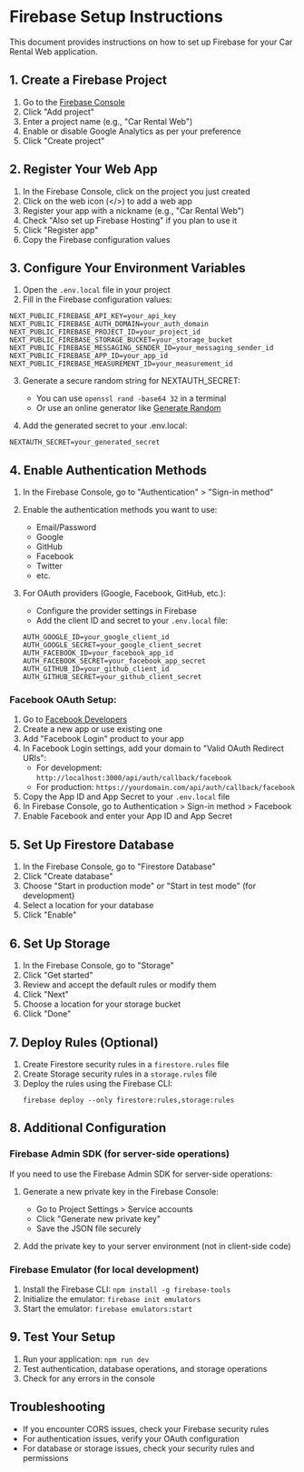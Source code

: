 # Firebase Setup Instructions

This document provides instructions on how to set up Firebase for your Car Rental Web application.

## 1. Create a Firebase Project

1. Go to the [Firebase Console](https://console.firebase.google.com/)
2. Click "Add project"
3. Enter a project name (e.g., "Car Rental Web")
4. Enable or disable Google Analytics as per your preference
5. Click "Create project"

## 2. Register Your Web App

1. In the Firebase Console, click on the project you just created
2. Click on the web icon (</>) to add a web app
3. Register your app with a nickname (e.g., "Car Rental Web")
4. Check "Also set up Firebase Hosting" if you plan to use it
5. Click "Register app"
6. Copy the Firebase configuration values

## 3. Configure Your Environment Variables

1. Open the `.env.local` file in your project
2. Fill in the Firebase configuration values:

```
NEXT_PUBLIC_FIREBASE_API_KEY=your_api_key
NEXT_PUBLIC_FIREBASE_AUTH_DOMAIN=your_auth_domain
NEXT_PUBLIC_FIREBASE_PROJECT_ID=your_project_id
NEXT_PUBLIC_FIREBASE_STORAGE_BUCKET=your_storage_bucket
NEXT_PUBLIC_FIREBASE_MESSAGING_SENDER_ID=your_messaging_sender_id
NEXT_PUBLIC_FIREBASE_APP_ID=your_app_id
NEXT_PUBLIC_FIREBASE_MEASUREMENT_ID=your_measurement_id
```

3. Generate a secure random string for NEXTAUTH_SECRET:
   - You can use `openssl rand -base64 32` in a terminal
   - Or use an online generator like [Generate Random](https://generate-random.org/encryption-key-generator)

4. Add the generated secret to your .env.local:
```
NEXTAUTH_SECRET=your_generated_secret
```

## 4. Enable Authentication Methods

1. In the Firebase Console, go to "Authentication" > "Sign-in method"
2. Enable the authentication methods you want to use:
   - Email/Password
   - Google
   - GitHub
   - Facebook
   - Twitter
   - etc.

3. For OAuth providers (Google, Facebook, GitHub, etc.):
   - Configure the provider settings in Firebase
   - Add the client ID and secret to your `.env.local` file:
   ```
   AUTH_GOOGLE_ID=your_google_client_id
   AUTH_GOOGLE_SECRET=your_google_client_secret
   AUTH_FACEBOOK_ID=your_facebook_app_id
   AUTH_FACEBOOK_SECRET=your_facebook_app_secret
   AUTH_GITHUB_ID=your_github_client_id
   AUTH_GITHUB_SECRET=your_github_client_secret
   ```

### Facebook OAuth Setup:
1. Go to [Facebook Developers](https://developers.facebook.com/)
2. Create a new app or use existing one
3. Add "Facebook Login" product to your app
4. In Facebook Login settings, add your domain to "Valid OAuth Redirect URIs":
   - For development: `http://localhost:3000/api/auth/callback/facebook`
   - For production: `https://yourdomain.com/api/auth/callback/facebook`
5. Copy the App ID and App Secret to your `.env.local` file
6. In Firebase Console, go to Authentication > Sign-in method > Facebook
7. Enable Facebook and enter your App ID and App Secret

## 5. Set Up Firestore Database

1. In the Firebase Console, go to "Firestore Database"
2. Click "Create database"
3. Choose "Start in production mode" or "Start in test mode" (for development)
4. Select a location for your database
5. Click "Enable"

## 6. Set Up Storage

1. In the Firebase Console, go to "Storage"
2. Click "Get started"
3. Review and accept the default rules or modify them
4. Click "Next"
5. Choose a location for your storage bucket
6. Click "Done"

## 7. Deploy Rules (Optional)

1. Create Firestore security rules in a `firestore.rules` file
2. Create Storage security rules in a `storage.rules` file
3. Deploy the rules using the Firebase CLI:
   ```
   firebase deploy --only firestore:rules,storage:rules
   ```

## 8. Additional Configuration

### Firebase Admin SDK (for server-side operations)

If you need to use the Firebase Admin SDK for server-side operations:

1. Generate a new private key in the Firebase Console:
   - Go to Project Settings > Service accounts
   - Click "Generate new private key"
   - Save the JSON file securely

2. Add the private key to your server environment (not in client-side code)

### Firebase Emulator (for local development)

1. Install the Firebase CLI: `npm install -g firebase-tools`
2. Initialize the emulator: `firebase init emulators`
3. Start the emulator: `firebase emulators:start`

## 9. Test Your Setup

1. Run your application: `npm run dev`
2. Test authentication, database operations, and storage operations
3. Check for any errors in the console

## Troubleshooting

- If you encounter CORS issues, check your Firebase security rules
- For authentication issues, verify your OAuth configuration
- For database or storage issues, check your security rules and permissions